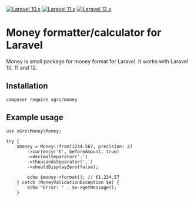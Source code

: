 [![Laravel 10.x](https://github.com/xGrz/money/actions/workflows/laravel_10_test.yml/badge.svg)](https://github.com/xGrz/money/actions/workflows/laravel_10_test.yml)
[![Laravel 11.x](https://github.com/xGrz/money/actions/workflows/laravel_11_test.yml/badge.svg)](https://github.com/xGrz/money/actions/workflows/laravel_11_test.yml)
[![Laravel 12.x](https://github.com/xGrz/money/actions/workflows/laravel_12_test.yml/badge.svg)](https://github.com/xGrz/money/actions/workflows/laravel_12_test.yml)

# Money formatter/calculator for Laravel

Money is small package for money format for Laravel.
It works with Laravel 10, 11 and 12.

## Installation

```
composer require xgrz/money
```

## Example usage

```
use xGrz\Money\Money;

try {
    $money = Money::from(1234.567, precision: 2)
        ->currency('€', beforeAmount: true)
        ->decimalSeparator('.')
        ->thousandsSeparator(',')
        ->shouldDisplayZero(false);

        echo $money->format(); // €1,234.57
    } catch (MoneyValidationException $e) {
        echo "Error: " . $e->getMessage();
    }
```
